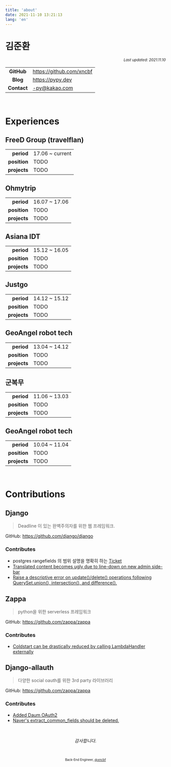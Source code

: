 ```yaml
---
title: 'about'
date: 2021-11-10 13:21:13
lang: 'en'
---
```


# 김준환

<div align="right"><sub><i>Last updated: 2021.11.10</i></sub></div>

<!-- **저는 `______` 하는 엔지니어입니다.**

1. 좋은 코드와 설계를 고민하는
2. 지속 가능한 프로덕트를 개발하는데 집중하는
3. 자동화를 통한 생산성 향상에 신경쓰는
4. 업무 프로세스 그리고 이를 뒷받침하는 조직 문화에 관심이 많은

**저는 `______` 하는 조직을 선호합니다.**

1. 투명한 의사결정이 이루어지고 공유되는
2. 구성원 간 신뢰를 기반으로 자율적으로 일하는
3. 불필요한 커뮤니케이션을 줄여 효율적으로 움직이는
4. 하는 일이 조직의 밸류 체인에서 어떠한 임팩트를 갖는지 고민하는
5. 기술이 비즈니스의 핵심 동력이며 제 코드가 비즈니스에 도움이 될 수 있는 -->

|             |                            |
| :---------: | -------------------------- |
| **GitHub**  | <https://github.com/xncbf> |
|  **Blog**   | <https://pypy.dev>         |
| **Contact** | <-py@kakao.com>            |

<br />

# Experiences

## FreeD Group (travelflan)

|              |                 |
| -----------: | --------------- |
|   **period** | 17.06 ~ current |
| **position** | TODO            |
| **projects** | TODO            |

## Ohmytrip

|              |               |
| -----------: | ------------- |
|   **period** | 16.07 ~ 17.06 |
| **position** | TODO          |
| **projects** | TODO          |

## Asiana IDT

|              |               |
| -----------: | ------------- |
|   **period** | 15.12 ~ 16.05 |
| **position** | TODO          |
| **projects** | TODO          |

## Justgo

|              |               |
| -----------: | ------------- |
|   **period** | 14.12 ~ 15.12 |
| **position** | TODO          |
| **projects** | TODO          |

## GeoAngel robot tech

|              |               |
| -----------: | ------------- |
|   **period** | 13.04 ~ 14.12 |
| **position** | TODO          |
| **projects** | TODO          |

## 군복무

|              |               |
| -----------: | ------------- |
|   **period** | 11.06 ~ 13.03 |
| **position** | TODO          |
| **projects** | TODO          |

## GeoAngel robot tech

|              |               |
| -----------: | ------------- |
|   **period** | 10.04 ~ 11.04 |
| **position** | TODO          |
| **projects** | TODO          |

<br />

# Contributions

## Django

> Deadline 이 있는 완벽주의자를 위한 웹 프레임워크.

GitHub: <https://github.com/django/django>

### Contributes

- postgres rangefields 의 범위 설명을 명확히 하는 [Ticket](https://code.djangoproject.com/ticket/31577)
- [Translated content becomes ugly due to line-down on new admin side-bar](https://code.djangoproject.com/ticket/32141)
- [Raise a descriptive error on update()/delete() operations following QuerySet.union(), intersection(), and difference().](https://code.djangoproject.com/ticket/31148)

## Zappa

> python을 위한 serverless 프레임워크

GitHub: <https://github.com/zappa/zappa>

### Contributes

- [Coldstart can be drastically reduced by calling LambdaHandler externally](https://github.com/zappa/Zappa/pull/982)

## Django-allauth

> 다양한 social oauth를 위한 3rd party 라이브러리

GitHub: <https://github.com/zappa/zappa>

### Contributes

- [Added Daum OAuth2](https://github.com/pennersr/django-allauth/pull/1693)
- [Naver's extract_common_fields should be deleted.](https://github.com/pennersr/django-allauth/pull/1617)

<br />

<div align="center" class="final">

_감사합니다._

<br/>

<sub><sup>Back-End Engineer, <a href="https://github.com/xncbf">@xncbf</a></sup></sub>

</div>

